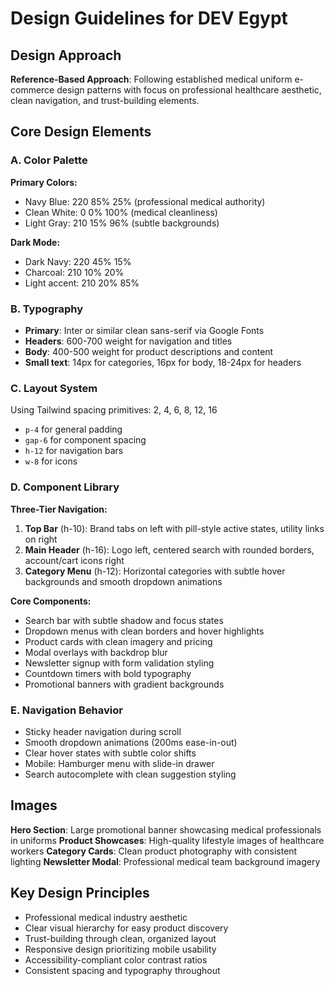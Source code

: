 # Design Guidelines for DEV Egypt

## Design Approach
**Reference-Based Approach**: Following established medical uniform e-commerce design patterns with focus on professional healthcare aesthetic, clean navigation, and trust-building elements.

## Core Design Elements

### A. Color Palette
**Primary Colors:**
- Navy Blue: 220 85% 25% (professional medical authority)
- Clean White: 0 0% 100% (medical cleanliness)
- Light Gray: 210 15% 96% (subtle backgrounds)

**Dark Mode:**
- Dark Navy: 220 45% 15%
- Charcoal: 210 10% 20%
- Light accent: 210 20% 85%

### B. Typography
- **Primary**: Inter or similar clean sans-serif via Google Fonts
- **Headers**: 600-700 weight for navigation and titles
- **Body**: 400-500 weight for product descriptions and content
- **Small text**: 14px for categories, 16px for body, 18-24px for headers

### C. Layout System
Using Tailwind spacing primitives: 2, 4, 6, 8, 12, 16
- `p-4` for general padding
- `gap-6` for component spacing
- `h-12` for navigation bars
- `w-8` for icons

### D. Component Library

**Three-Tier Navigation:**
1. **Top Bar** (h-10): Brand tabs on left with pill-style active states, utility links on right
2. **Main Header** (h-16): Logo left, centered search with rounded borders, account/cart icons right
3. **Category Menu** (h-12): Horizontal categories with subtle hover backgrounds and smooth dropdown animations

**Core Components:**
- Search bar with subtle shadow and focus states
- Dropdown menus with clean borders and hover highlights
- Product cards with clean imagery and pricing
- Modal overlays with backdrop blur
- Newsletter signup with form validation styling
- Countdown timers with bold typography
- Promotional banners with gradient backgrounds

### E. Navigation Behavior
- Sticky header navigation during scroll
- Smooth dropdown animations (200ms ease-in-out)
- Clear hover states with subtle color shifts
- Mobile: Hamburger menu with slide-in drawer
- Search autocomplete with clean suggestion styling

## Images
**Hero Section**: Large promotional banner showcasing medical professionals in uniforms
**Product Showcases**: High-quality lifestyle images of healthcare workers
**Category Cards**: Clean product photography with consistent lighting
**Newsletter Modal**: Professional medical team background imagery

## Key Design Principles
- Professional medical industry aesthetic
- Clear visual hierarchy for easy product discovery
- Trust-building through clean, organized layout
- Responsive design prioritizing mobile usability
- Accessibility-compliant color contrast ratios
- Consistent spacing and typography throughout